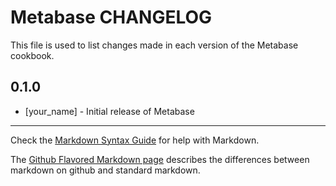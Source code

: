 Metabase CHANGELOG
==================

This file is used to list changes made in each version of the Metabase cookbook.

0.1.0
-----
- [your_name] - Initial release of Metabase

- - -
Check the [Markdown Syntax Guide](http://daringfireball.net/projects/markdown/syntax) for help with Markdown.

The [Github Flavored Markdown page](http://github.github.com/github-flavored-markdown/) describes the differences between markdown on github and standard markdown.
